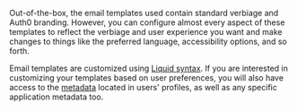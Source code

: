Out-of-the-box, the email templates used contain standard verbiage and Auth0 branding. However, you can configure almost every aspect of these templates to reflect the verbiage and user experience you want and make changes to things like the preferred language, accessibility options, and so forth.

Email templates are customized using [Liquid syntax](/email/liquid-syntax). If you are interested in customizing your templates based on user preferences, you will also have access to the [metadata](/users/concepts/overview-user-metadata) located in users' profiles, as well as any specific application metadata too. 
